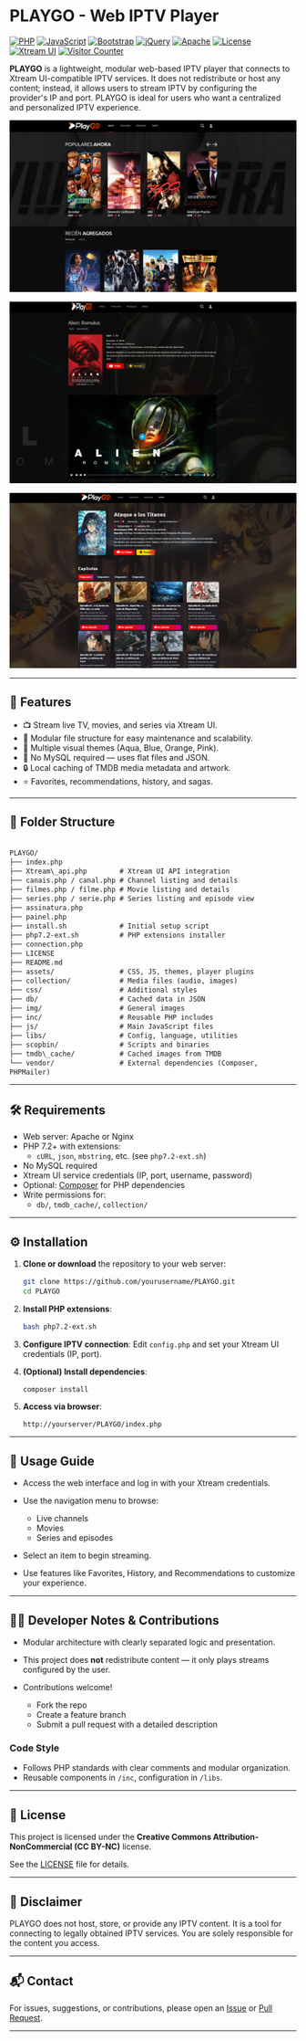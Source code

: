 # PLAYGO - Web IPTV Player

[![PHP](https://img.shields.io/badge/PHP-7.2+-777BB4?style=flat-square&logo=php&logoColor=white)](https://php.net/)
[![JavaScript](https://img.shields.io/badge/JavaScript-ES6+-F7DF1E?style=flat-square&logo=javascript&logoColor=black)](https://developer.mozilla.org/en-US/docs/Web/JavaScript)
[![Bootstrap](https://img.shields.io/badge/Bootstrap-5.0-7952B3?style=flat-square&logo=bootstrap&logoColor=white)](https://getbootstrap.com/)
[![jQuery](https://img.shields.io/badge/jQuery-3.5+-0769AD?style=flat-square&logo=jquery&logoColor=white)](https://jquery.com/)
[![Apache](https://img.shields.io/badge/Apache-2.4+-D22128?style=flat-square&logo=apache&logoColor=white)](https://httpd.apache.org/)
[![License](https://img.shields.io/badge/License-CC%20BY--NC%204.0-EF9421?style=flat-square&logo=creative-commons&logoColor=white)](https://creativecommons.org/licenses/by-nc/4.0/)
[![Xtream UI](https://img.shields.io/badge/Xtream%20UI-Compatible-00A86B?style=flat-square&logo=stream&logoColor=white)](#)
[![Visitor Counter](https://visitor-badge.laobi.icu/badge?page_id=PLAYGO-Web-IPTV-Player&left_color=blue&right_color=green)](https://github.com/yourusername/PLAYGO-Web-IPTV-Player)

**PLAYGO** is a lightweight, modular web-based IPTV player that connects to Xtream UI-compatible IPTV services. It does not redistribute or host any content; instead, it allows users to stream IPTV by configuring the provider's IP and port. PLAYGO is ideal for users who want a centralized and personalized IPTV experience.

![Preview Screenshot](img/Screenshot_1.png)

![Preview Screenshot](img/Screenshot_2.png)

![Preview Screenshot](img/Screenshot_3.png)

---

## 🚀 Features

- 📺 Stream live TV, movies, and series via Xtream UI.
- 🧩 Modular file structure for easy maintenance and scalability.
- 🎨 Multiple visual themes (Aqua, Blue, Orange, Pink).
- 📂 No MySQL required — uses flat files and JSON.
- 🔒 Local caching of TMDB media metadata and artwork.
- ⭐ Favorites, recommendations, history, and sagas.

---

## 📁 Folder Structure

```

PLAYGO/
├── index.php              
├── Xtream\_api.php        # Xtream UI API integration
├── canais.php / canal.php # Channel listing and details
├── filmes.php / filme.php # Movie listing and details
├── series.php / serie.php # Series listing and episode view
├── assinatura.php         
├── painel.php             
├── install.sh             # Initial setup script
├── php7.2-ext.sh          # PHP extensions installer
├── connection.php         
├── LICENSE
├── README.md
├── assets/                # CSS, JS, themes, player plugins
├── collection/            # Media files (audio, images)
├── css/                   # Additional styles
├── db/                    # Cached data in JSON
├── img/                   # General images
├── inc/                   # Reusable PHP includes
├── js/                    # Main JavaScript files
├── libs/                  # Config, language, utilities
├── scopbin/               # Scripts and binaries
├── tmdb\_cache/           # Cached images from TMDB
└── vendor/                # External dependencies (Composer, PHPMailer)

````

---

## 🛠️ Requirements

- Web server: Apache or Nginx
- PHP 7.2+ with extensions:
  - `cURL`, `json`, `mbstring`, etc. (see `php7.2-ext.sh`)
- No MySQL required
- Xtream UI service credentials (IP, port, username, password)
- Optional: [Composer](https://getcomposer.org/) for PHP dependencies
- Write permissions for:
  - `db/`, `tmdb_cache/`, `collection/`

---

## ⚙️ Installation

1. **Clone or download** the repository to your web server:
   ```bash
   git clone https://github.com/yourusername/PLAYGO.git
   cd PLAYGO

2. **Install PHP extensions**:

   ```bash
   bash php7.2-ext.sh
   ```

3. **Configure IPTV connection**:
   Edit `config.php` and set your Xtream UI credentials (IP, port).

4. **(Optional) Install dependencies**:

   ```bash
   composer install
   ```

5. **Access via browser**:

   ```
   http://yourserver/PLAYGO/index.php
   ```

---

## 📖 Usage Guide

* Access the web interface and log in with your Xtream credentials.
* Use the navigation menu to browse:

  * Live channels
  * Movies
  * Series and episodes
* Select an item to begin streaming.
* Use features like Favorites, History, and Recommendations to customize your experience.

---

## 👨‍💻 Developer Notes & Contributions

* Modular architecture with clearly separated logic and presentation.
* This project does **not** redistribute content — it only plays streams configured by the user.
* Contributions welcome!

  * Fork the repo
  * Create a feature branch
  * Submit a pull request with a detailed description

### Code Style

* Follows PHP standards with clear comments and modular organization.
* Reusable components in `/inc`, configuration in `/libs`.

---

## 📄 License

This project is licensed under the **Creative Commons Attribution-NonCommercial (CC BY-NC)** license.

See the [LICENSE](LICENSE) file for details.

---

## 🙏 Disclaimer

PLAYGO does not host, store, or provide any IPTV content. It is a tool for connecting to legally obtained IPTV services. You are solely responsible for the content you access.

---

## 📬 Contact

For issues, suggestions, or contributions, please open an [Issue](https://github.com/yourusername/PLAYGO/issues) or [Pull Request](https://github.com/yourusername/PLAYGO/pulls).

---


